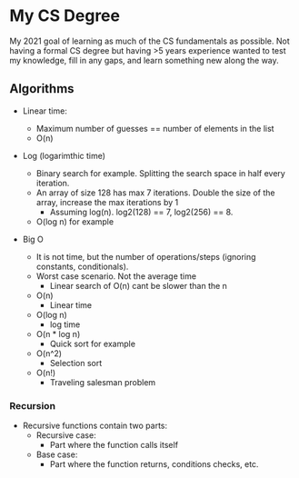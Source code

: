 # My CS Degree

My 2021 goal of learning as much of the CS fundamentals as possible. Not having a formal CS degree but having >5 years experience wanted to test my knowledge, fill in any gaps, and learn something new along the way.

## Algorithms

- Linear time:
  - Maximum number of guesses == number of elements in the list
  - O(n)
- Log (logarimthic time)
  - Binary search for example. Splitting the search space in half every iteration.
  - An array of size 128 has max 7 iterations. Double the size of the array, increase the max iterations by 1 
    - Assuming log(n). log2(128) == 7, log2(256) == 8.
  - O(log n) for example

- Big O
  - It is not time, but the number of operations/steps (ignoring constants, conditionals).
  - Worst case scenario. Not the average time
    - Linear search of O(n) cant be slower than the n
  - O(n)
    - Linear time
  - O(log n)
    - log time
  - O(n * log n)
    - Quick sort for example
  - O(n^2)
    - Selection sort
  - O(n!)
    - Traveling salesman problem

### Recursion

- Recursive functions contain two parts:
  - Recursive case:
    - Part where the function calls itself
  - Base case:
    - Part where the function returns, conditions checks, etc.